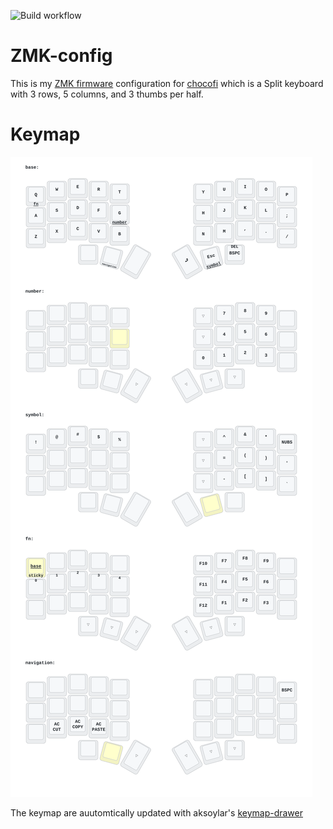 ![Build workflow](https://github.com/notaduck/zmk-chocofi-config/actions/workflows/build.yml/badge.svg)

# ZMK-config

This is my [ZMK firmware](https://github.com/zmkfirmware/zmk/) configuration for [chocofi](https://github.com/pashutk/chocofi) which is a Split keyboard with 3 rows, 5 columns, and 3 thumbs per half.

# Keymap 

![](keymap-drawer/corne.svg)

The keymap are auutomtically updated with aksoylar's [keymap-drawer](https://github.com/caksoylar/keymap-drawer)
